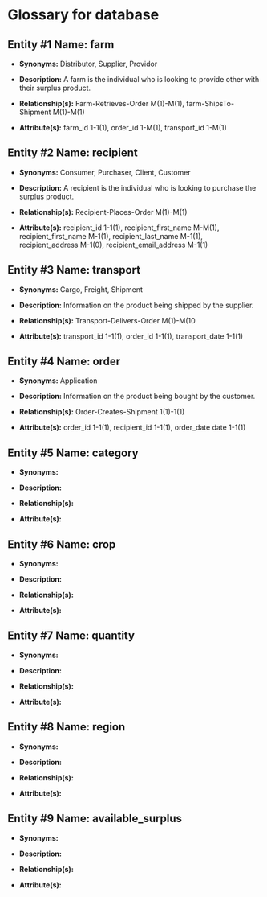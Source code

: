 # Glossary for database

## Entity #1 Name: farm

   - **Synonyms:** Distributor, Supplier, Providor
  
   - **Description:** A farm is the individual who is looking to provide other with their surplus product.
  
   - **Relationship(s):** Farm-Retrieves-Order M(1)-M(1), farm-ShipsTo-Shipment M(1)-M(1)
   
   - **Attribute(s):** farm_id 1-1(1), order_id 1-M(1), transport_id 1-M(1)

## Entity #2 Name: recipient

   - **Synonyms:** Consumer, Purchaser, Client, Customer
   
   - **Description:** A recipient is the individual who is looking to purchase the surplus product.
   
   - **Relationship(s):** Recipient-Places-Order M(1)-M(1)
   
   - **Attribute(s):** recipient_id 1-1(1), recipient_first_name M-M(1), recipient_first_name M-1(1), recipient_last_name M-1(1), recipient_address M-1(0), recipient_email_address M-1(1)
   
## Entity #3 Name: transport

   - **Synonyms:** Cargo, Freight, Shipment
   
   - **Description:** Information on the product being shipped by the supplier.
   
   - **Relationship(s):** Transport-Delivers-Order M(1)-M(10
   
   - **Attribute(s):** transport_id 1-1(1), order_id 1-1(1), transport_date 1-1(1)
   
## Entity #4 Name: order

   - **Synonyms:** Application
   
   - **Description:** Information on the product being bought by the customer.
   
   - **Relationship(s):** Order-Creates-Shipment 1(1)-1(1)
   
   - **Attribute(s):** order_id 1-1(1), recipient_id 1-1(1), order_date date 1-1(1)
   
## Entity #5 Name: category

   - **Synonyms:** 
   
   - **Description:** 
   
   - **Relationship(s):** 
   
   - **Attribute(s):**
   
## Entity #6 Name: crop

   - **Synonyms:** 
   
   - **Description:** 
   
   - **Relationship(s):** 
   
   - **Attribute(s):**
   
## Entity #7 Name: quantity

   - **Synonyms:** 
   
   - **Description:** 
   
   - **Relationship(s):** 
   
   - **Attribute(s):**
   
## Entity #8 Name: region

   - **Synonyms:** 
   
   - **Description:** 
   
   - **Relationship(s):** 
   
   - **Attribute(s):**
 
## Entity #9 Name: available_surplus

   - **Synonyms:** 
   
   - **Description:** 
   
   - **Relationship(s):** 
   
   - **Attribute(s):**
   
